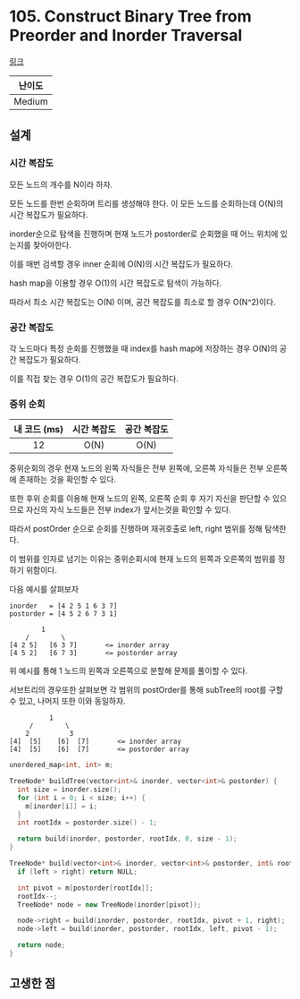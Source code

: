 # 105. Construct Binary Tree from Preorder and Inorder Traversal

[링크](https://leetcode.com/problems/construct-binary-tree-from-preorder-and-inorder-traversal/)

| 난이도 |
| :----: |
| Medium |

## 설계

### 시간 복잡도

모든 노드의 개수를 N이라 하자.

모든 노드를 한번 순회하며 트리를 생성해야 한다. 이 모든 노드를 순회하는데 O(N)의 시간 복잡도가 필요하다.

inorder순으로 탐색을 진행하며 현재 노드가 postorder로 순회했을 때 어느 위치에 있는지를 찾아야한다.

이를 매번 검색할 경우 inner 순회에 O(N)의 시간 복잡도가 필요하다.

hash map을 이용할 경우 O(1)의 시간 복잡도로 탐색이 가능하다.

따라서 최소 시간 복잡도는 O(N) 이며, 공간 복잡도를 최소로 할 경우 O(N^2)이다.

### 공간 복잡도

각 노드마다 특정 순회를 진행했을 때 index를 hash map에 저장하는 경우 O(N)의 공간 복잡도가 필요하다.

이를 직접 찾는 경우 O(1)의 공간 복잡도가 필요하다.

### 중위 순회

| 내 코드 (ms) | 시간 복잡도 | 공간 복잡도 |
| :----------: | :---------: | :---------: |
|      12      |    O(N)     |    O(N)     |

중위순회의 경우 현재 노드의 왼쪽 자식들은 전부 왼쪽에, 오른쪽 자식들은 전부 오른쪽에 존재하는 것을 확인할 수 있다.

또한 후위 순회를 이용해 현재 노드의 왼쪽, 오른쪽 순회 후 자기 자신을 판단할 수 있으므로 자신의 자식 노드들은 전부 index가 앞서는것을 확인할 수 있다.

따라서 postOrder 순으로 순회를 진행하며 재귀호출로 left, right 범위를 정해 탐색한다.

이 범위를 인자로 넘기는 이유는 중위순회시에 현재 노드의 왼쪽과 오른쪽의 범위를 정하기 위함이다.

다음 예시를 살펴보자

```plain_text
inorder   = [4 2 5 1 6 3 7]
postorder = [4 5 2 6 7 3 1]

        1
    /        \
[4 2 5]   [6 3 7]       <= inorder array
[4 5 2]   [6 7 3]       <= postorder array
```

위 예시를 통해 1 노드의 왼쪽과 오른쪽으로 분할해 문제를 풀이할 수 있다.

서브트리의 경우또한 살펴보면 각 범위의 postOrder를 통해 subTree의 root를 구할 수 있고, 나머지 또한 이와 동일하자.

```plain_text
          1
     /        \
    2          3
[4]  [5]    [6]  [7]       <= inorder array
[4]  [5]    [6]  [7]       <= postorder array
```

```cpp
unordered_map<int, int> m;

TreeNode* buildTree(vector<int>& inorder, vector<int>& postorder) {
  int size = inorder.size();
  for (int i = 0; i < size; i++) {
    m[inorder[i]] = i;
  }
  int rootIdx = postorder.size() - 1;

  return build(inorder, postorder, rootIdx, 0, size - 1);
}

TreeNode* build(vector<int>& inorder, vector<int>& postorder, int& rootIdx, int left, int right) {
  if (left > right) return NULL;

  int pivot = m[postorder[rootIdx]];
  rootIdx--;
  TreeNode* node = new TreeNode(inorder[pivot]);

  node->right = build(inorder, postorder, rootIdx, pivot + 1, right);
  node->left = build(inorder, postorder, rootIdx, left, pivot - 1);

  return node;
}
```

## 고생한 점

